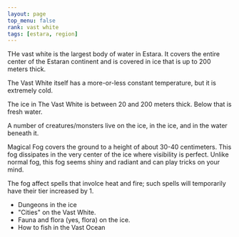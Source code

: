 ```yaml
---
layout: page
top_menu: false
rank: vast white
tags: [estara, region]
---
```


THe vast white is the largest body of water in Estara. It covers the entire center of the
Estaran continent and is covered in ice that is up to 200 meters thick.

The Vast White itself has a more-or-less constant temperature, but it is extremely cold.

The ice in The Vast White is between 20 and 200 meters thick. Below that is fresh water.

A number of creatures/monsters live on the ice, in the ice, and in the water beneath it.

Magical Fog covers the ground to a height of about 30-40 centimeters.
This fog dissipates in the very center of the ice where visibility is perfect.
Unlike normal fog, this fog seems shiny and radiant and can play tricks on your mind.

The fog affect spells that involce heat and fire;
such spells will temporarily have their tier increased by 1.

* Dungeons in the ice
* "Cities" on the Vast White.
* Fauna and flora (yes, flora) on the ice.
* How to fish in the Vast Ocean
